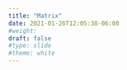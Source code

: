 ```yaml
---
title: "Matrix"
date: 2021-01-26T12:05:38-06:00
#weight: 
draft: false
#type: slide
#theme: white
---
```

